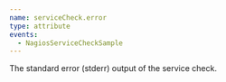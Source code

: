 ```yaml
---
name: serviceCheck.error
type: attribute
events:
  - NagiosServiceCheckSample
---
```


The standard error (stderr) output of the service check.